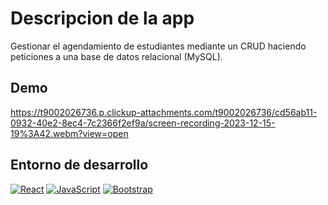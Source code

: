 # Descripcion de la app

Gestionar el agendamiento de estudiantes
mediante un CRUD haciendo peticiones a una
base de datos relacional (MySQL).

## Demo
https://t9002026736.p.clickup-attachments.com/t9002026736/cd56ab11-0932-40e2-8ec4-7c2366f2ef9a/screen-recording-2023-12-15-19%3A42.webm?view=open
## Entorno de desarrollo
[![React](https://img.shields.io/badge/react-black?style=for-the-badge&logo=react)](https://github.com/JulianRivers)
[![JavaScript](https://img.shields.io/badge/javascript-black?style=for-the-badge&logo=javascript)](https://github.com/JulianRivers)
[![Bootstrap](https://img.shields.io/badge/bootstrap-black?style=for-the-badge&logo=bootstrap)](https://github.com/JulianRivers)


